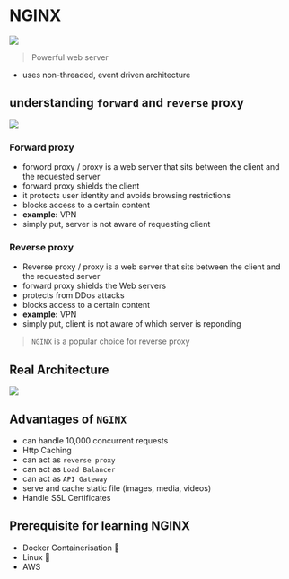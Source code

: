 # NGINX
![](https://encrypted-tbn0.gstatic.com/images?q=tbn:ANd9GcTaHKUNmd0azmVRTJ4IkwUl2ZfgzE6jJdYdqQ&s)

> Powerful web server
- uses non-threaded, event driven architecture

## understanding `forward` and `reverse` proxy
![](https://i.ytimg.com/vi/4NB0NDtOwIQ/maxresdefault.jpg)

### Forward proxy
- forword proxy / proxy is a web server that sits between the client and the requested server
- forward proxy shields the client
- it protects user identity and avoids browsing restrictions
- blocks access to a certain content
- **example:** VPN
- simply put, server is not aware of requesting client

### Reverse proxy
- Reverse proxy / proxy is a web server that sits between the client and the requested server
- forward proxy shields the Web servers
- protects from DDos attacks
- blocks access to a certain content
- **example:** VPN
- simply put, client is not aware of which server is reponding

> `NGINX` is a popular choice for reverse proxy

## Real Architecture
![](https://cdn-media-1.freecodecamp.org/images/RooSvbKlAWsOjkz8JPactXH-GPf4Pe6DC3Ue)

## Advantages of `NGINX`
- can handle 10,000 concurrent requests
- Http Caching
- can act as `reverse proxy`
- can act as `Load Balancer` 
- can act as `API Gateway`
- serve and cache static file (images, media, videos)
- Handle SSL Certificates

## Prerequisite for learning NGINX
- Docker Containerisation 🐳
- Linux 🐧
- AWS